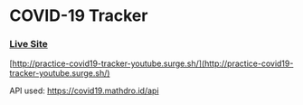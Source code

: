 # COVID-19 Tracker

### [Live Site](http://practice-covid19-tracker-youtube.surge.sh/)
[http://practice-covid19-tracker-youtube.surge.sh/](http://practice-covid19-tracker-youtube.surge.sh/)


API used: https://covid19.mathdro.id/api
